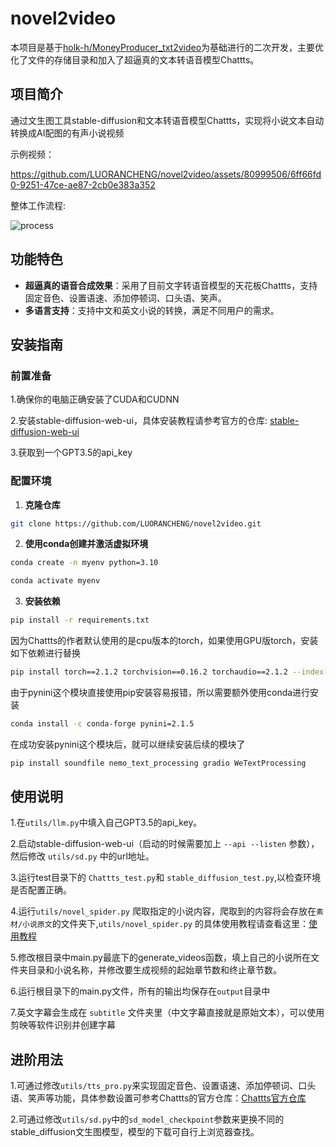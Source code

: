 # novel2video

本项目是基于[holk-h/MoneyProducer_txt2video](https://github.com/holk-h/MoneyProducer_txt2video)为基础进行的二次开发，主要优化了文件的存储目录和加入了超逼真的文本转语音模型Chattts。

## 项目简介

通过文生图工具stable-diffusion和文本转语音模型Chattts，实现将小说文本自动转换成AI配图的有声小说视频

示例视频：

https://github.com/LUORANCHENG/novel2video/assets/80999506/6ff66fd0-9251-47ce-ae87-2cb0e383a352


整体工作流程:

![process](https://github.com/LUORANCHENG/novel2video/assets/80999506/f326840f-3437-4c00-81f9-a455529f1ef2)


## 功能特色

- **超逼真的语音合成效果**：采用了目前文字转语音模型的天花板Chattts，支持固定音色、设置语速、添加停顿词、口头语、笑声。
- **多语言支持**：支持中文和英文小说的转换，满足不同用户的需求。

## 安装指南

### 前置准备

1.确保你的电脑正确安装了CUDA和CUDNN

2.安装stable-diffusion-web-ui，具体安装教程请参考官方的仓库: [stable-diffusion-web-ui](https://github.com/AUTOMATIC1111/stable-diffusion-webui)

3.获取到一个GPT3.5的api_key


### 配置环境

1. **克隆仓库**

```bash
git clone https://github.com/LUORANCHENG/novel2video.git
```

2. **使用conda创建并激活虚拟环境**
```bash
conda create -n myenv python=3.10
```

```bash
conda activate myenv
```

3. **安装依赖**

```bash
pip install -r requirements.txt
```

因为Chattts的作者默认使用的是cpu版本的torch，如果使用GPU版torch，安装如下依赖进行替换

```bash
pip install torch==2.1.2 torchvision==0.16.2 torchaudio==2.1.2 --index-url https://download.pytorch.org/whl/cu121
```

由于pynini这个模块直接使用pip安装容易报错，所以需要额外使用conda进行安装

```bash
conda install -c conda-forge pynini=2.1.5
```

在成功安装pynini这个模块后，就可以继续安装后续的模块了
```bash
pip install soundfile nemo_text_processing gradio WeTextProcessing
```

## 使用说明

1.在`utils/llm.py`中填入自己GPT3.5的api_key。

2.启动stable-diffusion-web-ui（启动的时候需要加上 `--api --listen` 参数），然后修改 `utils/sd.py` 中的url地址。

3.运行test目录下的 `Chattts_test.py`和 `stable_diffusion_test.py`,以检查环境是否配置正确。

4.运行`utils/novel_spider.py` 爬取指定的小说内容，爬取到的内容将会存放在`素材/小说原文`的文件夹下,`utils/novel_spider.py` 的具体使用教程请查看这里：[使用教程](https://github.com/LUORANCHENG/novel2video/wiki/novel_spider.py%E7%9A%84%E5%85%B7%E4%BD%93%E4%BD%BF%E7%94%A8%E6%96%B9%E6%B3%95)

5.修改根目录中main.py最底下的generate_videos函数，填上自己的小说所在文件夹目录和小说名称，并修改要生成视频的起始章节数和终止章节数。

6.运行根目录下的main.py文件，所有的输出均保存在`output`目录中

7.英文字幕会生成在 `subtitle` 文件夹里（中文字幕直接就是原始文本），可以使用剪映等软件识别并创建字幕

## 进阶用法

1.可通过修改`utils/tts_pro.py`来实现固定音色、设置语速、添加停顿词、口头语、笑声等功能，具体参数设置可参考Chattts的官方仓库：[Chattts官方仓库](https://github.com/2noise/ChatTTS)

2.可通过修改`utils/sd.py`中的`sd_model_checkpoint`参数来更换不同的stable_diffusion文生图模型，模型的下载可自行上浏览器查找。
